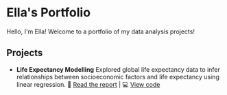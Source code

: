 # Ella's Portfolio

Hello, I'm Ella! Welcome to a portfolio of my data analysis projects!

## Projects

- **Life Expectancy Modelling**
  Explored global life expectancy data to infer relationships between socioeconomic factors and life expectancy using linear regression.
  📄 [Read the report](LifeExpectancyModelling/GlobalLifeExpectancyReport.pdf) | 💻 [View code](LifeExpectancyModelling/LifeExpectancyCode.R)

